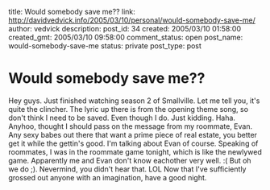 title: Would somebody save me??
link: http://davidvedvick.info/2005/03/10/personal/would-somebody-save-me/
author: vedvick
description: 
post_id: 34
created: 2005/03/10 01:58:00
created_gmt: 2005/03/10 09:58:00
comment_status: open
post_name: would-somebody-save-me
status: private
post_type: post

# Would somebody save me??

Hey guys. Just finished watching season 2 of Smallville. Let me tell you, it's quite the clincher. The lyric up there is from the opening theme song, so don't think I need to be saved. Even though I do. Just kidding. Haha. Anyhoo, thought I should pass on the message from my roommate, Evan. Any sexy babes out there that want a prime piece of real estate, you better get it while the gettin's good. I'm talking about Evan of course. Speaking of roommates, I was in the roommate game tonight, which is like the newlywed game. Apparently me and Evan don't know eachother very well. :( But oh we do ;). Nevermind, you didn't hear that. LOL Now that I've sufficiently grossed out anyone with an imagination, have a good night.